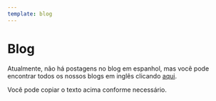 ```yaml
---
template: blog
---
```

# Blog

Atualmente, não há postagens no blog em espanhol, mas você pode encontrar todos os nossos blogs em inglês clicando [aqui](https://peachbitcoin.com/blog).

Você pode copiar o texto acima conforme necessário.
